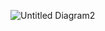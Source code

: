   ![Untitled Diagram2](https://github.com/AbdelrhmanAli123/advanced-devops-task/assets/133269614/570da4eb-e768-4aca-9e38-808722e5e2a0)
